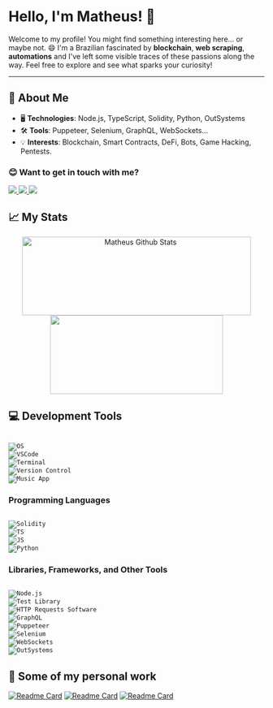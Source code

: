 # Hello, I'm Matheus! 👋

Welcome to my profile! You might find something interesting here... or maybe not. 😄 I'm a Brazilian fascinated by **blockchain**, **web scraping**, **automations** and I've left some visible traces of these passions along the way. Feel free to explore and see what sparks your curiosity!

---

## 🚀 About Me

- 🖥️ **Technologies**: Node.js, TypeScript, Solidity, Python, OutSystems
- 🛠️ **Tools**: Puppeteer, Selenium, GraphQL, WebSockets...
- 💡 **Interests**: Blockchain, Smart Contracts, DeFi, Bots, Game Hacking, Pentests.

### 😊 Want to get in touch with me?

<a href="https://github.com/TheDarkSinner">
  <img src="https://img.shields.io/badge/GitHub-100000?style=for-the-badge&logo=github&logoColor=white" />
</a>
<a href="https://www.linkedin.com/in/mm-oliv/">
  <img src="https://img.shields.io/badge/LinkedIn-0077B5?style=for-the-badge&logo=linkedin&logoColor=white" />
</a>
<a href="https://www.instagram.com/mm_oliv/">
  <img src="https://img.shields.io/badge/Instagram-E4405F?style=for-the-badge&logo=instagram&logoColor=white" />
</a>

## 📈 My Stats

<p align="center">
<img 
  width="450" 
  height="155"
  align="center" 
  src="https://github-readme-stats.vercel.app/api?username=TheDarkSinner&show_icons=true&theme=tokyonight&count_private=true&"
  alt="Matheus Github Stats" 
  />
<img 
width="340" 
height="155" 
align="center" 
src="https://github-readme-stats.vercel.app/api/top-langs?username=TheDarkSinner&show_icons=true&theme=tokyonight&layout=compact&count_private=true&include_all_commits=true" />
</p>

<!-- ![Profile Views](https://komarev.com/ghpvc/?username=TheDarkSinner) -->

## 💻 Development Tools
<code>
<img title="Ubuntu" alt="OS" src="https://img.shields.io/badge/Ubuntu-E95420?style=for-the-badge&logo=ubuntu&logoColor=white" /> 
<img title="Visual Studio Code" alt="VSCode" src="https://img.shields.io/badge/Visual_Studio_Code-0078D4?style=for-the-badge&logo=visual%20studio%20code&logoColor=white" /> 
<img title="Terminal" alt="Terminal" src="https://img.shields.io/badge/windows%20terminal-4D4D4D?style=for-the-badge&logo=windows%20terminal&logoColor=white" /> 
<img title="Git" alt="Version Control" src="https://img.shields.io/badge/GIT-E44C30?style=for-the-badge&logo=git&logoColor=white" /> 
<img title="Spotify" alt="Music App" src="https://img.shields.io/badge/Spotify-1ED760?&style=for-the-badge&logo=spotify&logoColor=white" /> 
</code>

### Programming Languages
<code>
<img src="https://img.shields.io/badge/Solidity-363636?style=for-the-badge&logo=solidity&logoColor=white" alt="Solidity">
<img title="TypeScript" alt="TS"  src="https://img.shields.io/badge/TypeScript-007ACC?style=for-the-badge&logo=typescript&logoColor=white" />
<img alt="JS" title="JavaScript" src="https://img.shields.io/badge/JavaScript-323330?style=for-the-badge&logo=javascript&logoColor=F7DF1E">
<img alt="Python" title="Python" src="https://img.shields.io/badge/Python-3776AB?style=for-the-badge&logo=python&logoColor=white">
</code>

### Libraries, Frameworks, and Other Tools
<code>
<img alt="Node.js" title="NodeJS" src="https://img.shields.io/badge/Node.js-339933?style=for-the-badge&logo=nodedotjs&logoColor=white">
<img alt="Test Library" title="Jest" src="https://img.shields.io/badge/Jest-C21325?style=for-the-badge&logo=jest&logoColor=white">
<img alt="HTTP Requests Software" title="Insomnia" src="https://img.shields.io/badge/Insomnia-5849be?style=for-the-badge&logo=Insomnia&logoColor=white">
<img alt="GraphQL" title="GraphQL" src="https://img.shields.io/badge/GraphQL-E10098?style=for-the-badge&logo=graphql&logoColor=white">
<img alt="Puppeteer" title="Puppeteer" src="https://img.shields.io/badge/Puppeteer-40B5A4?style=for-the-badge&logo=puppeteer&logoColor=white">
<img alt="Selenium" title="Selenium" src="https://img.shields.io/badge/Selenium-43B02A?style=for-the-badge&logo=selenium&logoColor=white">
<img alt="WebSockets" title="WebSockets" src="https://img.shields.io/badge/WebSockets-010101?style=for-the-badge&logo=websockets&logoColor=white">
<img alt="OutSystems" title="OutSystems" src="https://img.shields.io/badge/OutSystems-E94B2A?style=for-the-badge&logo=outsystems&logoColor=white">
</code>


## 🚀 Some of my personal work

 [![Readme Card](https://github-readme-stats.vercel.app/api/pin/?username=TheDarkSinner&repo=dragonmo_bot_tracker&theme=tokyonight)](https://github.com/TheDarkSinner/dragonmo_bot_tracker)
 [![Readme Card](https://github-readme-stats.vercel.app/api/pin/?username=TheDarkSinner&repo=momo_bot_tracker&theme=tokyonight)](https://github.com/TheDarkSinner/momo_bot_tracker)
 [![Readme Card](https://github-readme-stats.vercel.app/api/pin/?username=TheDarkSinner&repo=post_tech-nodeJs-test&theme=tokyonight)](https://github.com/TheDarkSinner/post_tech-nodeJs-test)

